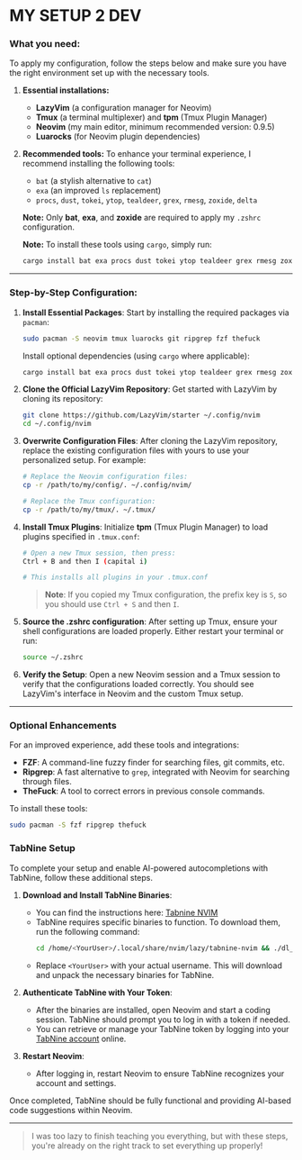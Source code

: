 
# MY SETUP 2 DEV

### What you need:
To apply my configuration, follow the steps below and make sure you have the right environment set up with the necessary tools.

1. **Essential installations:**
   - **LazyVim** (a configuration manager for Neovim)
   - **Tmux** (a terminal multiplexer) and **tpm** (Tmux Plugin Manager)
   - **Neovim** (my main editor, minimum recommended version: 0.9.5)
   - **Luarocks** (for Neovim plugin dependencies)

2. **Recommended tools:**
   To enhance your terminal experience, I recommend installing the following tools:
   - `bat` (a stylish alternative to `cat`)
   - `exa` (an improved `ls` replacement)
   - `procs`, `dust`, `tokei`, `ytop`, `tealdeer`, `grex`, `rmesg`, `zoxide`, `delta`

   **Note:** Only **bat**, **exa**, and **zoxide** are required to apply my `.zshrc` configuration.

   **Note:** To install these tools using `cargo`, simply run:
   ```bash
   cargo install bat exa procs dust tokei ytop tealdeer grex rmesg zoxide delta
   ```

---

### Step-by-Step Configuration:

1. **Install Essential Packages**:
   Start by installing the required packages via `pacman`:
   ```bash
   sudo pacman -S neovim tmux luarocks git ripgrep fzf thefuck
   ```

   Install optional dependencies (using `cargo` where applicable):
   ```bash
   cargo install bat exa procs dust tokei ytop tealdeer grex rmesg zoxide delta
   ```

2. **Clone the Official LazyVim Repository**:
   Get started with LazyVim by cloning its repository:
   ```bash
   git clone https://github.com/LazyVim/starter ~/.config/nvim
   cd ~/.config/nvim
   ```

3. **Overwrite Configuration Files**:
   After cloning the LazyVim repository, replace the existing configuration files with yours to use your personalized setup. For example:

   ```bash
   # Replace the Neovim configuration files:
   cp -r /path/to/my/config/. ~/.config/nvim/

   # Replace the Tmux configuration:
   cp -r /path/to/my/tmux/. ~/.tmux/
   ```

4. **Install Tmux Plugins**:
   Initialize **tpm** (Tmux Plugin Manager) to load plugins specified in `.tmux.conf`:
   ```bash
   # Open a new Tmux session, then press:
   Ctrl + B and then I (capital i)

   # This installs all plugins in your .tmux.conf
   ```
   > **Note**: If you copied my Tmux configuration, the prefix key is `S`, so you should use `Ctrl + S` and then `I`.

5. **Source the .zshrc configuration**:
   After setting up Tmux, ensure your shell configurations are loaded properly. Either restart your terminal or run:

   ```bash
   source ~/.zshrc
   ```

6. **Verify the Setup**:
   Open a new Neovim session and a Tmux session to verify that the configurations loaded correctly. You should see LazyVim's interface in Neovim and the custom Tmux setup.

---


### Optional Enhancements

For an improved experience, add these tools and integrations:

- **FZF**: A command-line fuzzy finder for searching files, git commits, etc.
- **Ripgrep**: A fast alternative to `grep`, integrated with Neovim for searching through files.
- **TheFuck**: A tool to correct errors in previous console commands.

To install these tools:

```bash
sudo pacman -S fzf ripgrep thefuck
```

### TabNine Setup

To complete your setup and enable AI-powered autocompletions with TabNine, follow these additional steps.

1. **Download and Install TabNine Binaries**:
   - You can find the instructions here: [Tabnine NVIM](https://github.com/codota/tabnine-nvim)
   - TabNine requires specific binaries to function. To download them, run the following command:
     ```bash
     cd /home/<YourUser>/.local/share/nvim/lazy/tabnine-nvim && ./dl_binaries.sh
     ```
   - Replace `<YourUser>` with your actual username. This will download and unpack the necessary binaries for TabNine.

2. **Authenticate TabNine with Your Token**:
   - After the binaries are installed, open Neovim and start a coding session. TabNine should prompt you to log in with a token if needed.
   - You can retrieve or manage your TabNine token by logging into your [TabNine account](https://www.tabnine.com/) online.

3. **Restart Neovim**:
   - After logging in, restart Neovim to ensure TabNine recognizes your account and settings.

Once completed, TabNine should be fully functional and providing AI-based code suggestions within Neovim.

---

> I was too lazy to finish teaching you everything, but with these steps, you're already on the right track to set everything up properly!
